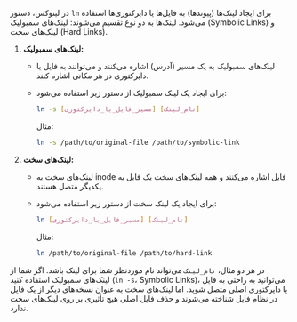 در لینوکس، دستور `ln` برای ایجاد لینک‌ها (پیوندها) به فایل‌ها یا دایرکتوری‌ها استفاده می‌شود. لینک‌ها به دو نوع تقسیم می‌شوند: لینک‌های سمبولیک (Symbolic Links) و لینک‌های سخت (Hard Links).

1. **لینک‌های سمبولیک:**
   - لینک‌های سمبولیک به یک مسیر (آدرس) اشاره می‌کنند و می‌توانند به فایل یا دایرکتوری در هر مکانی اشاره کنند.
   - برای ایجاد یک لینک سمبولیک از دستور زیر استفاده می‌شود:

     ```bash
     ln -s [مسیر_فایل_یا_دایرکتوری] [نام_لینک]
     ```

     مثال:

     ```bash
     ln -s /path/to/original-file /path/to/symbolic-link
     ```

2. **لینک‌های سخت:**
   - لینک‌های سخت به inode فایل اشاره می‌کنند و همه لینک‌های سخت یک فایل به یکدیگر متصل هستند.
   - برای ایجاد یک لینک سخت از دستور زیر استفاده می‌شود:

     ```bash
     ln [مسیر_فایل_یا_دایرکتوری] [نام_لینک]
     ```

     مثال:

     ```bash
     ln /path/to/original-file /path/to/hard-link
     ```

در هر دو مثال، `نام_لینک` می‌تواند نام موردنظر شما برای لینک باشد. اگر شما از لینک‌های سمبولیک استفاده کنید (`ln -s`، Symbolic Links)، می‌توانید به راحتی به فایل یا دایرکتوری اصلی متصل شوید. اما لینک‌های سخت به عنوان نسخه‌های دیگر از یک فایل در نظام فایل شناخته می‌شوند و حذف فایل اصلی هیچ تأثیری بر روی لینک‌های سخت ندارد.
